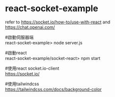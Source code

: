 # react-socket-example
refer to https://socket.io/how-to/use-with-react and https://chat.openai.com/

#啟動伺服器端\
react-socket-example> node server.js

#啟動react\
react-socket-example/socket-react> npm start

#使用react socket.io-client\
https://socket.io/

#使用tailwindcss\
https://tailwindcss.com/docs/background-color
